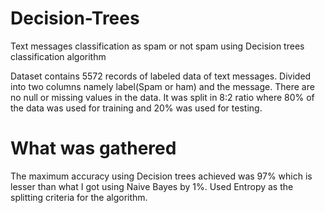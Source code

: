 # Decision-Trees
Text messages classification as spam or not spam using Decision trees classification algorithm

Dataset contains 5572 records of labeled data of text messages. Divided into two columns namely label(Spam or ham) and the message.
There are no null or missing values in the data.
It was split in 8:2 ratio where 80% of the data was used for training and 20% was used for testing.

# What was gathered
The maximum accuracy using Decision trees achieved was 97% which is lesser than what I got using Naive Bayes by 1%. Used Entropy as the splitting criteria for the algorithm.
